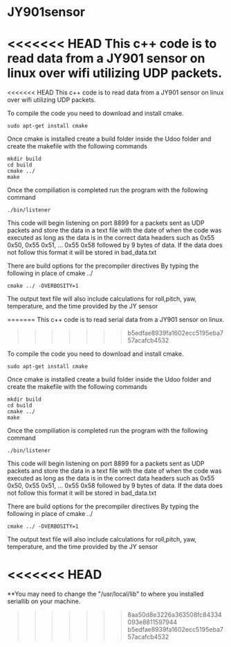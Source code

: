 # JY901sensor

<<<<<<< HEAD
This c++ code is to read data from a JY901 sensor on linux over wifi utilizing UDP packets.
=======
<<<<<<< HEAD
This c++ code is to read data from a JY901 sensor on linux over wifi utilizing UDP packets.

To compile the code you need to download and install cmake. 

    sudo apt-get install cmake

Once cmake is installed create a build folder inside the Udoo folder and create the makefile with the following commands

    mkdir build
    cd build
    cmake ../
    make

Once the compiliation is completed run the program with the following command

    ./bin/listener
This code will begin listening on port 8899 for a packets sent as UDP packets and store the data in a text file with the date of when the code was executed as long as the data is in the correct data headers such as 0x55 0x50, 0x55 0x51, ... 0x55 0x58 followed by 9 bytes of data. If the data does not follow this format it will be stored in bad_data.txt


There are build options for the precompiler directives
By typing the following in place of cmake ../

    cmake ../ -DVERBOSITY=1

The output text file will also include calculations for roll,pitch, yaw, temperature, and the time provided by the JY sensor



=======
This c++ code is to read serial data from a JY901 sensor on linux.
>>>>>>> b5edfae8939fa1602ecc5195eba757acafcb4532

To compile the code you need to download and install cmake. 

    sudo apt-get install cmake

Once cmake is installed create a build folder inside the Udoo folder and create the makefile with the following commands

    mkdir build
    cd build
    cmake ../
    make

Once the compiliation is completed run the program with the following command

    ./bin/listener
This code will begin listening on port 8899 for a packets sent as UDP packets and store the data in a text file with the date of when the code was executed as long as the data is in the correct data headers such as 0x55 0x50, 0x55 0x51, ... 0x55 0x58 followed by 9 bytes of data. If the data does not follow this format it will be stored in bad_data.txt


There are build options for the precompiler directives
By typing the following in place of cmake ../

    cmake ../ -DVERBOSITY=1

The output text file will also include calculations for roll,pitch, yaw, temperature, and the time provided by the JY sensor



<<<<<<< HEAD
=======
**You may need to change the "/usr/local/lib" to where you installed
seriallib on your machine.
>>>>>>> 8aa50d8e3226a363508fc84334093e8811597944
>>>>>>> b5edfae8939fa1602ecc5195eba757acafcb4532
